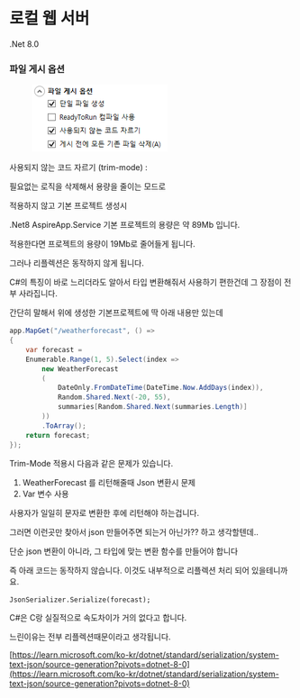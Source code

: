# 로컬 웹 서버

.Net 8.0



### 파일 게시 옵션

<figure><img src="../../.gitbook/assets/image.png" alt=""><figcaption></figcaption></figure>

사용되지 않는 코드 자르기 (trim-mode) :&#x20;

필요없는 로직을 삭제해서 용량을 줄이는 모드로

적용하지 않고 기본 프로젝트 생성시

.Net8 AspireApp.Service 기본 프로젝트의 용량은 약 89Mb 입니다.&#x20;

적용한다면 프로젝트의 용량이 19Mb로 줄어들게 됩니다.&#x20;



그러나 리플렉션은 동작하지 않게 됩니다.&#x20;

C#의 특징이 바로 느리더라도 알아서 타입 변환해줘서 사용하기 편한건데 그 장점이 전부 사라집니다.



간단히 말해서 위에 생성한 기본프로젝트에 딱 아래 내용만 있는데

```csharp
app.MapGet("/weatherforecast", () =>
{
    var forecast = 
    Enumerable.Range(1, 5).Select(index =>
        new WeatherForecast
        (
            DateOnly.FromDateTime(DateTime.Now.AddDays(index)),
            Random.Shared.Next(-20, 55),
            summaries[Random.Shared.Next(summaries.Length)]
        ))
        .ToArray();
    return forecast;
});
```

Trim-Mode 적용시 다음과 같은 문제가 있습니다.

1. WeatherForecast 를 리턴해줄때 Json 변환시 문제
2. Var 변수 사용



사용자가 일일히 문자로 변환한 후에 리턴해야 하는겁니다.&#x20;

그러면 이런곳만 찾아서 json 만들어주면 되는거 아닌가?? 하고 생각할텐데..&#x20;

단순 json 변환이 아니라, 그 타입에 맞는 변환 함수를 만들어야 합니다

즉 아래 코드는 동작하지 않습니다.  이것도 내부적으로 리플렉션 처리 되어 있을테니까요.&#x20;

```
JsonSerializer.Serialize(forecast);
```



C#은 C랑 실질적으로 속도차이가 거의 없다고 합니다.&#x20;

느린이유는 전부 리플렉션때문이라고 생각됩니다.&#x20;



[https://learn.microsoft.com/ko-kr/dotnet/standard/serialization/system-text-json/source-generation?pivots=dotnet-8-0](https://learn.microsoft.com/ko-kr/dotnet/standard/serialization/system-text-json/source-generation?pivots=dotnet-8-0)
